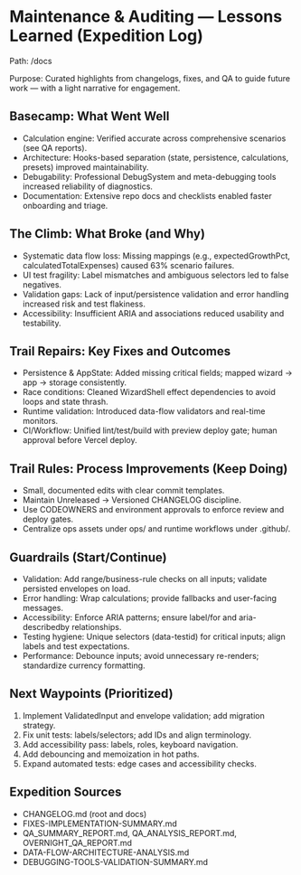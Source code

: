 # Maintenance & Auditing — Lessons Learned (Expedition Log)
Path: /docs

Purpose: Curated highlights from changelogs, fixes, and QA to guide future work — with a light narrative for engagement.

## Basecamp: What Went Well
- Calculation engine: Verified accurate across comprehensive scenarios (see QA reports).
- Architecture: Hooks-based separation (state, persistence, calculations, presets) improved maintainability.
- Debugability: Professional DebugSystem and meta-debugging tools increased reliability of diagnostics.
- Documentation: Extensive repo docs and checklists enabled faster onboarding and triage.

## The Climb: What Broke (and Why)
- Systematic data flow loss: Missing mappings (e.g., expectedGrowthPct, calculatedTotalExpenses) caused 63% scenario failures.
- UI test fragility: Label mismatches and ambiguous selectors led to false negatives.
- Validation gaps: Lack of input/persistence validation and error handling increased risk and test flakiness.
- Accessibility: Insufficient ARIA and associations reduced usability and testability.

## Trail Repairs: Key Fixes and Outcomes
- Persistence & AppState: Added missing critical fields; mapped wizard → app → storage consistently.
- Race conditions: Cleaned WizardShell effect dependencies to avoid loops and state thrash.
- Runtime validation: Introduced data-flow validators and real-time monitors.
- CI/Workflow: Unified lint/test/build with preview deploy gate; human approval before Vercel deploy.

## Trail Rules: Process Improvements (Keep Doing)
- Small, documented edits with clear commit templates.
- Maintain Unreleased → Versioned CHANGELOG discipline.
- Use CODEOWNERS and environment approvals to enforce review and deploy gates.
- Centralize ops assets under ops/ and runtime workflows under .github/.

## Guardrails (Start/Continue)
- Validation: Add range/business-rule checks on all inputs; validate persisted envelopes on load.
- Error handling: Wrap calculations; provide fallbacks and user-facing messages.
- Accessibility: Enforce ARIA patterns; ensure label/for and aria-describedby relationships.
- Testing hygiene: Unique selectors (data-testid) for critical inputs; align labels and test expectations.
- Performance: Debounce inputs; avoid unnecessary re-renders; standardize currency formatting.

## Next Waypoints (Prioritized)
1) Implement ValidatedInput and envelope validation; add migration strategy.
2) Fix unit tests: labels/selectors; add IDs and align terminology.
3) Add accessibility pass: labels, roles, keyboard navigation.
4) Add debouncing and memoization in hot paths.
5) Expand automated tests: edge cases and accessibility checks.

## Expedition Sources
- CHANGELOG.md (root and docs)
- FIXES-IMPLEMENTATION-SUMMARY.md
- QA_SUMMARY_REPORT.md, QA_ANALYSIS_REPORT.md, OVERNIGHT_QA_REPORT.md
- DATA-FLOW-ARCHITECTURE-ANALYSIS.md
- DEBUGGING-TOOLS-VALIDATION-SUMMARY.md
